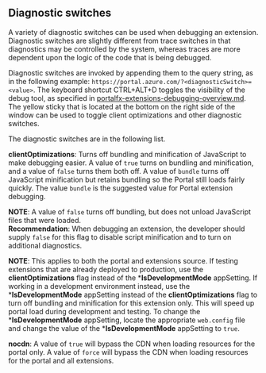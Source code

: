 
## Diagnostic switches

 <!--TODO:  Validate that this statement is accurate for Azure Portal -->
 A variety of diagnostic switches can be used when debugging an extension. Diagnostic switches are slightly different from trace switches in that diagnostics may be controlled by the system, whereas traces are more dependent upon the logic of the code that is being debugged.

 Diagnostic switches are invoked by appending them to the query string, as in the following example: `https://portal.azure.com/?<diagnosticSwitch>=<value>`. The keyboard shortcut CTRL+ALT+D toggles the visibility of the debug tool, as specified in [portalfx-extensions-debugging-overview.md](portalfx-extensions-debugging-overview.md). The yellow sticky that is located at the bottom on the right side of the window can be used to toggle client optimizations and other diagnostic switches.

 The diagnostic switches are in the following list.

**clientOptimizations**: Turns off bundling and minification of JavaScript to make debugging easier.    A value of `true` turns on bundling and minification,  and a value of `false` turns them both off. A value of `bundle` turns off JavaScript minification but retains bundling so the Portal still loads fairly quickly.  The value `bundle` is the suggested value for Portal extension debugging. 
<!-- Determine whether the following note is what was meant by "The 'bundle' value turns off JavaScript minification but retains bundling so the Portal still loads fairly quickly (which it doesn't for 'false' when bundling is turned off and many loose JavaScript files are loaded).". -->
**NOTE**:  A value of  `false` turns off bundling, but does not unload JavaScript files that were loaded.  
**Recommendation**:  When debugging an extension, the developer should supply `false` for this flag to disable script minification and to turn on additional diagnostics.

  **NOTE**:  This applies to both the portal and extensions source. If testing extensions that are already deployed to production, use the **clientOptimizations** flag instead of the ***IsDevelopmentMode** appSetting. If working in a development environment instead, use the ***IsDevelopmentMode** appSetting instead of the **clientOptimizations** flag to turn off bundling and minification for this extension only. This will speed up portal load during development and testing.  To change the ***IsDevelopmentMode** appSetting, locate the appropriate `web.config` file and change the value of the ***IsDevelopmentMode** appSetting to `true`.

<!--TODO:  Determine whether the nocdn flag is a shell flag or a service flag instead of a diagnostics flag -->

  **nocdn**: A value of `true` will bypass the CDN when loading resources for the portal only. A value of `force` will bypass the CDN when loading resources for the portal and all extensions.
